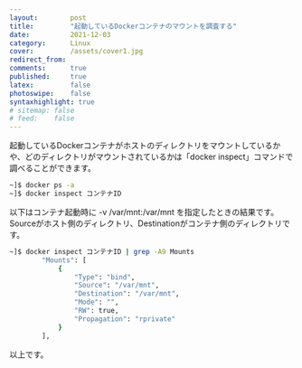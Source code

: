 ```yaml
---
layout:        post
title:         "起動しているDockerコンテナのマウントを調査する"
date:          2021-12-03
category:      Linux
cover:         /assets/cover1.jpg
redirect_from:
comments:      true
published:     true
latex:         false
photoswipe:    false
syntaxhighlight: true
# sitemap: false
# feed:    false
---
```


起動しているDockerコンテナがホストのディレクトリをマウントしているかや、どのディレクトリがマウントされているかは「docker inspect」コマンドで調べることができます。
```bash
~]$ docker ps -a
~]$ docker inspect コンテナID
```
以下はコンテナ起動時に -v /var/mnt:/var/mnt を指定したときの結果です。
Sourceがホスト側のディレクトリ、Destinationがコンテナ側のディレクトリです。
```bash
~]$ docker inspect コンテナID | grep -A9 Mounts
        "Mounts": [
            {
                "Type": "bind",
                "Source": "/var/mnt",
                "Destination": "/var/mnt",
                "Mode": "",
                "RW": true,
                "Propagation": "rprivate"
            }
        ],
```
以上です。
